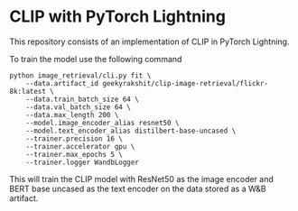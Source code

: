 # CLIP with PyTorch Lightning

This repository consists of an implementation of CLIP in PyTorch Lightning.

To train the model use the following command

```shell
python image_retrieval/cli.py fit \
    --data.artifact_id geekyrakshit/clip-image-retrieval/flickr-8k:latest \
    --data.train_batch_size 64 \
    --data.val_batch_size 64 \
    --data.max_length 200 \
    --model.image_encoder_alias resnet50 \
    --model.text_encoder_alias distilbert-base-uncased \
    --trainer.precision 16 \
    --trainer.accelerator gpu \
    --trainer.max_epochs 5 \
    --trainer.logger WandbLogger
```

This will train the CLIP model with ResNet50 as the image encoder and BERT base uncased as the text encoder on the data stored as a W&B artifact.